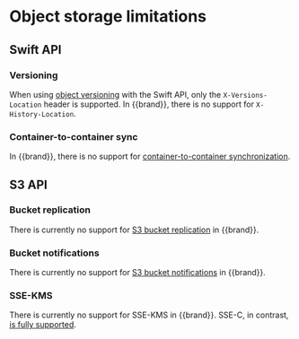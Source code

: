 # Object storage limitations

## Swift API

### Versioning

When using [object versioning](../../howto/object-storage/swift/versioning.md) with the Swift API, only the `X-Versions-Location` header is supported.
In {{brand}}, there is no support for `X-History-Location`.

### Container-to-container sync

In {{brand}}, there is no support for [container-to-container synchronization](https://docs.openstack.org/swift/latest/overview_container_sync.html).

## S3 API

### Bucket replication

There is currently no support for [S3 bucket replication](https://docs.aws.amazon.com/AmazonS3/latest/userguide/replication.html) in {{brand}}.

### Bucket notifications

There is currently no support for [S3 bucket notifications](https://docs.aws.amazon.com/AmazonS3/latest/userguide/NotificationHowTo.html) in {{brand}}.

### SSE-KMS

There is currently no support for SSE-KMS in {{brand}}. SSE-C, in contrast, [is fully supported](../../howto/object-storage/s3/sse-c.md).
